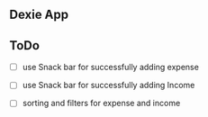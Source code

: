 ## Dexie App

## ToDo
- [ ] use Snack bar for successfully adding expense
- [ ] use Snack bar for successfully adding Income

- [ ] sorting and filters for expense and income
